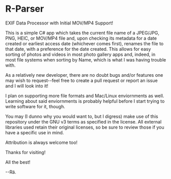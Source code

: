 # R-Parser
EXIF Data Processor with Initial MOV/MP4 Support!

This is a simple C# app which takes the current file name of a JPEG/JPG, PNG, HEIC, or MOV/MP4 file and, upon checking its metadata for a date created or earliest access date (whichever comes first), renames the file to that date, with a preference for the date created. This allows for easy sorting of photos and videos in most photo gallery apps and, indeed, in most file systems when sorting by Name, which is what I was having trouble with. 

As a relatively new developer, there are no doubt bugs and/or features one may wish to request--feel free to create a pull request or report an issue and I will look into it!

I plan on supporting more file formats and Mac/Linux enviornments as well. Learning about said enviornments is probably helpful before I start trying to write software for it, though.

You may (I dunno why you would want to, but I digress) make use of this repository under the GNU v3 terms as specified in the license. All external libraries used retain their original licenses, so be sure to review those if you have a specific use in mind.

Attribution is always welcome too!

Thanks for visiting! 

All the best! 

--Rä.
